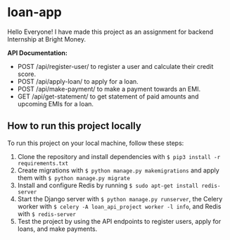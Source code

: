 # loan-app
Hello Everyone!
I have made this project as an assignment for backend Internship at Bright Money.

**API Documentation:**

-   POST /api/register-user/ to register a user and calculate their credit score.
-   POST /api/apply-loan/ to apply for a loan.
-   POST /api/make-payment/ to make a payment towards an EMI.
-   GET /api/get-statement/ to get statement of paid amounts and upcoming EMIs for a loan.


## How to run this project locally

To run this project on your local machine, follow these steps:

1.  Clone the repository and install dependencies with `$ pip3 install -r requirements.txt`
2.  Create migrations with `$ python manage.py makemigrations` and apply them with `$ python manage.py migrate`
3.  Install and configure Redis by running `$ sudo apt-get install redis-server` 
4.  Start the Django server with `$ python manage.py runserver`, the Celery worker with `$ celery -A loan_api_project worker -l info`, and Redis with `$ redis-server`
5.  Test the project by using the API endpoints to register users, apply for loans, and make payments.

